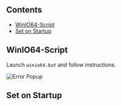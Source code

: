 ## Contents
- [WinIO64-Script](#winio64-script)
- [Set on Startup](#set-on-startup)

## WinIO64-Script

Launch ```winio64.bat``` and follow instructions.

![Error Popup](https://github.com/user-attachments/assets/8fc5c403-39d8-4ee9-8ebf-d018a950e337)

## Set on Startup


